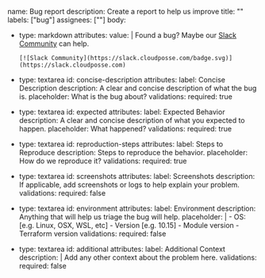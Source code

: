 name: Bug report
description: Create a report to help us improve
title: ""
labels: ["bug"]
assignees: [""]
body:
  - type: markdown
    attributes:
      value: |
        Found a bug? Maybe our [Slack Community](https://slack.cloudposse.com) can help. 

        [![Slack Community](https://slack.cloudposse.com/badge.svg)](https://slack.cloudposse.com)
  - type: textarea
    id: concise-description
    attributes:
      label: Concise Description
      description: A clear and concise description of what the bug is.
      placeholder: What is the bug about?
    validations:
      required: true
  - type: textarea
    id: expected
    attributes:
      label: Expected Behavior
      description: A clear and concise description of what you expected to happen.
      placeholder: What happened?
    validations:
      required: true
  - type: textarea
    id: reproduction-steps
    attributes:
      label: Steps to Reproduce
      description: Steps to reproduce the behavior.
      placeholder: How do we reproduce it?
    validations:
      required: true
  - type: textarea
    id: screenshots
    attributes:
      label: Screenshots
      description: If applicable, add screenshots or logs to help explain your problem.
    validations:
      required: false
  - type: textarea
    id: environment
    attributes:
      label: Environment
      description: Anything that will help us triage the bug will help.
      placeholder: |
        - OS: [e.g. Linux, OSX, WSL, etc]
        - Version [e.g. 10.15]
        - Module version
        - Terraform version
    validations:
      required: false
  - type: textarea
    id: additional
    attributes:
      label: Additional Context
      description: |
        Add any other context about the problem here.
    validations:
      required: false
